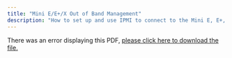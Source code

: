 ```yaml
---
title: "Mini E/E+/X Out of Band Management"
description: "How to set up and use IPMI to connect to the Mini E, E+, or Mini X."
---
```


<object data="https://www.truenas.com/docs/files/MiniEE+XOOBM1.0.pdf" type="application/pdf" width="95%" height="1000">
  There was an error displaying this PDF, <a href="https://www.truenas.com/docs/files/MiniEE+XOOBM1.0.pdf">please click here to download the file.</a>
</object>
